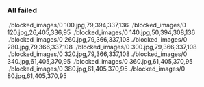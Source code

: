 ### All failed 
./blocked_images/0 100.jpg,79,394,337,136
./blocked_images/0 120.jpg,26,405,336,95
./blocked_images/0 140.jpg,50,394,308,136
./blocked_images/0 260.jpg,79,366,337,108
./blocked_images/0 280.jpg,79,366,337,108
./blocked_images/0 300.jpg,79,366,337,108
./blocked_images/0 320.jpg,79,366,337,108
./blocked_images/0 340.jpg,61,405,370,95
./blocked_images/0 360.jpg,61,405,370,95
./blocked_images/0 380.jpg,61,405,370,95
./blocked_images/0 80.jpg,61,405,370,95
